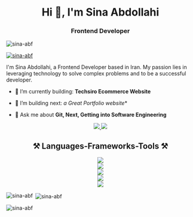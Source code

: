 <h1 align="center">Hi 👋, I'm Sina Abdollahi</h1>
<h3 align="center">Frontend Developer</h3>

<p align="left"> <img src="https://komarev.com/ghpvc/?username=sina-abf&label=Profile%20views&color=0e75b6&style=flat" alt="sina-abf" /> </p>

<p align="left"> <a href="https://github.com/ryo-ma/github-profile-trophy"><img src="https://github-profile-trophy.vercel.app/?username=sina-abf" alt="sina-abf" /></a> </p>

<p>
  I'm Sina Abdollahi, a Frontend Developer based in Iran. My passion lies in leveraging technology to solve complex problems and to be a successful developer.
</p>

- 🎥 I’m currently building: **Techsiro Ecommerce Website**

- 🎥 I’m building next: *a Great Portfolio website**

- 💬 Ask me about **Git, Next, Getting into Software Engineering**

<div align="center"> 
  <a href="mailto:abf.sina@gmail.com">
    <img src="https://img.shields.io/badge/Gmail-333333?style=for-the-badge&logo=gmail&logoColor=red" />
  </a>
  <a href="https://linkedin.com/in/sina-abdollahi" target="_blank">
    <img src="https://img.shields.io/badge/LinkedIn-0077B5?style=for-the-badge&logo=linkedin&logoColor=white" target="_blank" />
  </a>
</div>


<p align="left"> 
<h2 align="center">⚒️ Languages-Frameworks-Tools ⚒️</h2>
<div align="center">
    <img src="https://skillicons.dev/icons?i=html,css,javascript,typescript,react,redux,nextjs,gatsby" /><br>
    <img src="https://skillicons.dev/icons?i=tailwindcss,materialui,styledcomponents,sass" /><br/>
    <img src="https://skillicons.dev/icons?i=jest,cypress,vitest" /><br/>
    <img src="https://skillicons.dev/icons?i=webpack,vite" /><br/>
    <img src="https://skillicons.dev/icons?i=git,docker" /><br/>
</div>

<p><img align="left" src="https://github-readme-stats.vercel.app/api/top-langs?username=sina-abf&show_icons=true&locale=en&layout=compact" alt="sina-abf" /></p>

<p>&nbsp;<img align="center" src="https://github-readme-stats.vercel.app/api?username=sina-abf&show_icons=true&locale=en" alt="sina-abf" /></p>

<p><img align="center" src="https://github-readme-streak-stats.herokuapp.com/?user=sina-abf&" alt="sina-abf" /></p>
